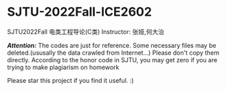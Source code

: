 # SJTU-2022Fall-ICE2602
SJTU2022Fall  电类工程导论(C类)  Instructor: 张娅,何大治

***Attention:*** The codes are just for reference. Some necessary files may be deleted.(ususally the data crawled from Internet...) Please don't copy them directly.  According to the honor code in SJTU, you may get zero if you are trying to make plagiarism on homework

Please star this project if you find it useful. :)
